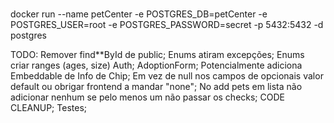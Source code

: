 ###
docker run --name petCenter -e POSTGRES_DB=petCenter -e POSTGRES_USER=root -e POSTGRES_PASSWORD=secret -p 5432:5432 -d postgres

TODO:
        Remover find**ById de public;
        Enums atiram excepções;
        Enums criar ranges (ages, size)
        Auth;
        AdoptionForm;
        Potencialmente adiciona Embeddable de Info de Chip;
        Em vez de null nos campos de opcionais valor default ou obrigar frontend a mandar "none";
        No add pets em lista não adicionar nenhum se pelo menos um não passar os checks;
        CODE CLEANUP;
        Testes;